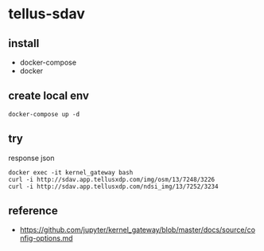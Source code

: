 # tellus-sdav

## install
- docker-compose
- docker

## create local env
```
docker-compose up -d
```

## try
response json
```
docker exec -it kernel_gateway bash
curl -i http://sdav.app.tellusxdp.com/img/osm/13/7248/3226
curl -i http://sdav.app.tellusxdp.com/ndsi_img/13/7252/3234
```

## reference
- https://github.com/jupyter/kernel_gateway/blob/master/docs/source/config-options.md

